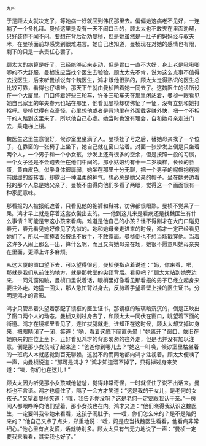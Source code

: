     九四 

   于是顾太太就决定了，等她病一好就回到伟民那里去。偏偏她这病老不见好，一连躺了一个多礼拜。曼桢这里是没有一天不闹口舌的，顾太太也不敢夹在里面劝解，只好装作不闻不问。要想在背后劝劝曼桢，但是她虽然是一肚子的妈妈经与驭夫术，在曼桢面前却感觉到很难进言。她自己也知道，曼桢现在对她的感情也有限，剩下的只是一点责任心罢了。

   顾太太的病算是好了，已经能够起来走动，但是胃口一直不大好，身上老是啾啾唧唧的不大舒服，曼桢说应当找个医生去验验。顾太太先不肯，说为这么点事不值得去找医生，后来听曼桢说有个魏医生，鸿才跟他很熟的，顾太太觉得熟识的医生总比较可靠，看得也仔细些，那天下午就由曼桢陪着她一同去了。这魏医生的诊所设在一个大厦里，门口停着好些三轮车，许多三轮车夫在那里闲站着，曼桢一眼看见她自己家里的车夫春元也站在那里，他看见曼桢却彷佛怔了一怔，没有立刻和她打招呼。曼桢觉得有点奇怪，心里想他或者是背地里在外面载客赚外快，把一个不相干的人踏到这里来了，所以他自己心虚。她当时也没有理会，自和她母亲走进门去，乘电梯上楼。

   魏医生这里生意很好，候诊室里坐满了人。曼桢挂了号之后，替她母亲找了一个位子，在靠窗的一张椅子上坐下，她自己就在窗口站着。对面一张沙发上倒是只坐着两个人，一个男子和一个小女孩，沙发上还有很多的空余，但是按照一般的习惯，一个女子还是不会跑去坐在他们中间的。那小姑娘约有十一二岁模样，长长的脸蛋，黄白皮色，似乎身体很孱弱，她坐在那里十分无聊，把一个男子的呢帽抱在胸前缓缓的旋转着，却露出一种温柔的神气。想必总是她父亲的帽子。坐在她旁边看报的那个人总是她父亲了。曼桢不由得向他们多看了两眼，觉得这一个画面很有一种家庭意味。

   那看报的人被报纸遮着，只看见他的袍裤和鞋袜，彷佛都很眼熟。曼桢不觉呆了一呆。鸿才早上就是穿着这套衣裳出去的。──他到这儿来是看病还是找魏医生有什么事情？可能是带这小孩来看病。难道是他自己的小孩？怪不得刚才在大门口碰见春元，春元看见她好像见了鬼似的。她和她母亲走进来的时候，鸿才一定已经看见她们了，所以一直捧着张报纸不放手，不敢露面。曼桢倒也不想当场戳穿他。当着这许多人闹上那么一出，算什么呢，而且又有她母亲在场，她很不愿意叫她母亲夹在里面，更添上许多麻烦。

   从这大厦的窗口望下去，可以望得很远，曼桢便指点着说道：“妈，你来看，喏，那就是我们从前住的地方，就是那教堂的尖顶背后。看见吧？”顾太太站到她旁边来，一同凭窗俯眺，曼桢口里说着话，眼梢里好像看见那看报的男子已经立起身来要往外走。她猛一回头，那人急忙背过身去，反剪着手望着壁上挂的医生证书。分明是鸿才的背影。

   鸿才只管昂着头望着那配了镜框的医生证书，那镜框的玻璃暗沉沉的，倒是正映出了窗口两个人的动态。曼桢又别过身去了，和顾太太一同伏在窗口，眺望着下面的街道。鸿才在镜框里看见了，连忙拔腿就走。谁知正在这时候，顾太太却又掉过身来，把眼睛闭了一闭，笑道：“呦，看着这底下简直头晕！”她离开了窗口，依旧在她原来的座位上坐下，正好看见鸿才的背影匆匆的往外走，但是也并没有加以注意。倒是那小女孩喊了起来道：“爸爸你到哪儿去？”她这一叫唤，候诊室里枯坐着的一班病人本就感觉到百无聊赖，这就不约而同地都向鸿才注视着。顾太太便咦了一声，向曼桢说道：“那可是鸿才？”鸿才知道溜不掉了，只得掉过身来笑道：“咦，你们也在这儿！”

   顾太太因为听见那小女孩喊他爸爸，觉得非常奇怪，一时就怔住了说不出话来。曼桢也不言语。鸿才也僵住了，隔了一会方才笑道：“这是我的干女儿，是老何的女孩子。”又望着曼桢笑道：“哦，我告诉你没呀？这是老何一定要跟我认干亲。”一房间人都眼睁睁向他们望着，那小女孩也在内。鸿才又道：“他们晓得我认识这魏医生，一定要叫我带她来看看，这孩子闹肚子。──嗳，你们怎么来的？是不是陪妈来的？”他自己又点了点头，郑重地说：“嗳，妈是应当找魏医生看看，他看病非常细心。”他心里有点发慌，话就特别多。顾太太只有气无力地说了一声：“曼桢一定要我来看看，其实我也好了。”

